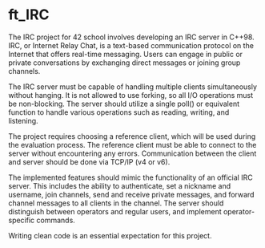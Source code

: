 # ft_IRC
The IRC project for 42 school involves developing an IRC server in C++98. IRC, or Internet Relay Chat, is a text-based communication protocol on the Internet that offers real-time messaging. Users can engage in public or private conversations by exchanging direct messages or joining group channels.

The IRC server must be capable of handling multiple clients simultaneously without hanging. It is not allowed to use forking, so all I/O operations must be non-blocking. The server should utilize a single poll() or equivalent function to handle various operations such as reading, writing, and listening.

The project requires choosing a reference client, which will be used during the evaluation process. The reference client must be able to connect to the server without encountering any errors. Communication between the client and server should be done via TCP/IP (v4 or v6).

The implemented features should mimic the functionality of an official IRC server. This includes the ability to authenticate, set a nickname and username, join channels, send and receive private messages, and forward channel messages to all clients in the channel. The server should distinguish between operators and regular users, and implement operator-specific commands.

Writing clean code is an essential expectation for this project.